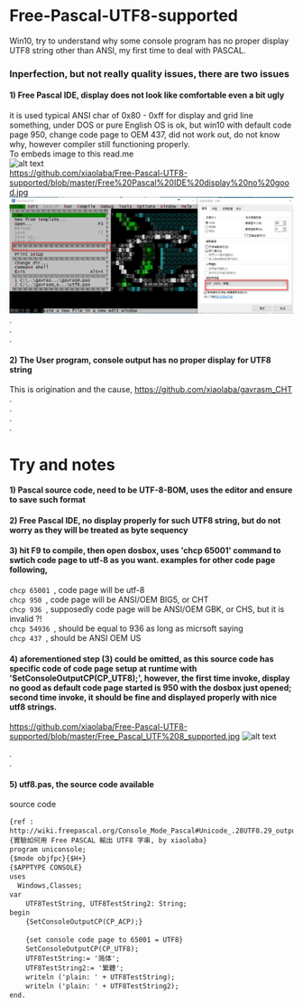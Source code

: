 # Free-Pascal-UTF8-supported
Win10, try to understand why some console program has no proper display UTF8 string other than ANSI, my first time to deal with PASCAL.

### Inperfection, but not really quality issues, there are two issues  

#### 1) Free Pascal IDE, display does not look like comfortable even a bit ugly  
it is used typical ANSI char of 0x80 - 0xff for display and grid line something, under DOS or pure English OS is ok, but win10 with default code page 950, change code page to OEM 437, did not work out, do not know why, however compiler still functioning properly.  
To embeds image to this read.me  
![alt text](http://url/to/img.png)  
https://github.com/xiaolaba/Free-Pascal-UTF8-supported/blob/master/Free%20Pascal%20IDE%20display%20no%20good.jpg
![alt text](https://github.com/xiaolaba/Free-Pascal-UTF8-supported/blob/master/Free%20Pascal%20IDE%20display%20no%20good.jpg)  
.  
.  
.  




#### 2) The User program, console output has no proper display for UTF8 string
This is origination and the cause, https://github.com/xiaolaba/gavrasm_CHT
.  
.  
.  
.  

# Try and notes
#### 1) Pascal source code, need to be UTF-8-BOM, uses the editor and ensure to save such format  
#### 2) Free Pascal IDE, no display properly for such UTF8 string, but do not worry as they will be treated as byte sequency  
#### 3) hit F9 to compile, then open dosbox, uses 'chcp 65001' command to swtich code page to utf-8 as you want. examples for other code page following,  
```chcp 65001 ```, code page will be utf-8  
```chcp 950 ```, code page will be ANSI/OEM BIG5, or CHT  
```chcp 936 ```, supposedly code page will be ANSI/OEM GBK, or CHS, but it is invalid ?!  
```chcp 54936 ```, should be equal to 936 as long as micrsoft saying  
```chcp 437 ```, should be ANSI OEM US  
#### 4) aforementioned step (3) could be omitted, as this source code has specific code of code page setup at runtime with 'SetConsoleOutputCP(CP_UTF8);', however, the first time invoke, display no good as default code page started is 950 with the dosbox just opened; second time invoke, it should be fine and displayed properly with nice utf8 strings.


https://github.com/xiaolaba/Free-Pascal-UTF8-supported/blob/master/Free_Pascal_UTF%208_supported.jpg
![alt text](https://github.com/xiaolaba/Free-Pascal-UTF8-supported/blob/master/Free_Pascal_UTF%208_supported.jpg)  

.  
.  
#### 5) utf8.pas, the source code available
source code
``` 
{ref : http://wiki.freepascal.org/Console_Mode_Pascal#Unicode_.28UTF8.29_output}
{實驗如何用 Free PASCAL 輸出 UTF8 字串, by xiaolaba}
program uniconsole;
{$mode objfpc}{$H+}
{$APPTYPE CONSOLE}
uses
  Windows,Classes;
var
	UTF8TestString, UTF8TestString2: String;
begin
	{SetConsoleOutputCP(CP_ACP);}
	
	{set console code page to 65001 = UTF8}
	SetConsoleOutputCP(CP_UTF8);
	UTF8TestString:= '简体';
	UTF8TestString2:= '繁體';
	writeln ('plain: ' + UTF8TestString);
	writeln ('plain: ' + UTF8TestString2);
end.
````




